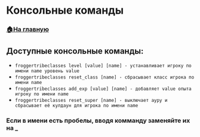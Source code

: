 # Консольные команды

###  [🏠На главную](https://github.com/FroggerHH/Frogger-Tribe-Classes-WIKI)

## Доступные консольные команды:
* ```froggertribeclasses level [value] [name] - устанавливает игроку по имени name уровень value```
* ```froggertribeclasses reset_class [name] - сбрасывает класс игрока по имени name```
* ```froggertribeclasses add_exp [value] [name] - добавляет value опыта игроку по имени name```
* ```froggertribeclasses reset_super [name] - выключает ауру и сбрасывает её кулдаун для игрока по имени name```

### Если в имени есть пробелы, вводя комманду заменяйте их на _
